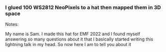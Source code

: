 ### I glued 100 WS2812 NeoPixels to a hat then mapped them in 3D space

Notes:

My name is Sam. I made this hat for EMF 2022 and I found myself answering so many questions about it that I basically started writing this lightning talk in my head. So now here I am to tell you about it
